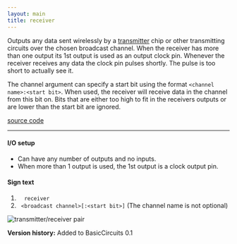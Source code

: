 ```yaml
---
layout: main
title: receiver
---
```


Outputs any data sent wirelessly by a [transmitter](Transmitter) chip or other transmitting circuits over the chosen broadcast channel. 
When the receiver has more than one output its 1st output is used as an output clock pin. Whenever the receiver receives any data the clock pin pulses shortly. The pulse is too short to actually see it.

The channel argument can specify a start bit using the format `<channel name>:<start bit>`. When used, the receiver will receive data in the channel from this bit on. Bits that are either too high to fit in the receivers outputs or are lower than the start bit are ignored.

[source code](https://github.com/eisental/BasicCircuits/blob/master/src/main/java/org/tal/basiccircuits/receiver.java)

* * *

#### I/O setup 
* Can have any number of outputs and no inputs. 
* When more than 1 output is used, the 1st output is a clock output pin.

#### Sign text
1. `   receiver   `
2. `  <broadcast channel>[:<start bit>] ` (The channel name is not optional)

![transmitter/receiver pair](/RedstoneChips/images/transmitterreceiver.png "transmitter/receiver pair")

__Version history:__ Added to BasicCircuits 0.1
